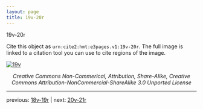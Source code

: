 ```yaml
---
layout: page
title: 19v-20r
---
```


19v-20r

Cite this object as `urn:cite2:hmt:e3pages.v1:19v-20r`.  The full image is linked to a citation tool you can use to cite regions of the image.

[![19v](http://www.homermultitext.org/iipsrv?IIIF=/project/homer/pyramidal/deepzoom/hmt/e3bifolio/v1/E3_19v_20r.tif/full/800,/0/default.jpg)](http://www.homermultitext.org/ict2/?urn=urn:cite2:hmt:e3bifolio.v1:E3_19v_20r) 

<p style="text-align: center; font-style: italic;">Creative Commons Non-Commerical, Attribution, Share-Alike, Creative Commons Attribution-NonCommercial-ShareAlike 3.0 Unported License</p>

---

previous: [18v-19r](../18v-19r/) | next: [20v-21r](../20v-21r/)